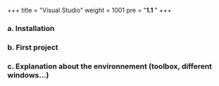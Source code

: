 +++
title = "Visual Studio"
weight = 1001
pre = "<b>1.1 </b>"
+++

### a. Installation

### b. First project

### c. Explanation about the environnement (toolbox, different windows…)
